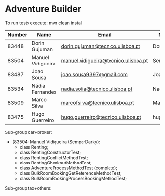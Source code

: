 ﻿# Adventure Builder

To run tests execute: mvn clean install


|   Number   |          Name           |            Email                     |      Name GitHUb	| Group |
| ---------- | ----------------------- | ------------------------------------ | -------------------	| ----- |
| 83448      | Dorin Gujuman           | dorin.gujuman@tecnico.ulisboa.pt     | Dorin130       		|   15  |
| 83504      | Manuel Vidigueira       | manuel.vidigueira@tecnico.ulisboa.pt | SemperDarky    		|   15  |
| 83487      | Joao Sousa              | joao.sousa9397@gmail.com             | JoaoPBSousa    		|   15  |
| 83534      | Nádia Fernandes         | nadia.sofia@tecnico.ulisboa.pt       | NadiaSofia     		|   15  |
| 83509      | Marco Silva             | marcofsilva@tecnico.ulisboa.pt       | MarcofSilva    		|   15  |
| 83475      | Hugo Guerreiro          | hugo.guerreiro@tecnico.ulisboa.pt    | hugosilvaguerreiro  |   15  |

Sub-group car+broker:
 - (83504) Manuel Vidigueira (SemperDarky):
 	* class Renting;
 	* class RentingConstructorTest;
 	* class RentingConflictMethodTest;
 	* class RentingCheckoutMethodTest;
 	* class AdventureProcessMethodTest (complete);
 	* class BulkRoomBookingGetReferenceMethodTest;
 	* class BulkRoomBookingProcessBookingMethodTest;
 	
Sub-group tax+others: